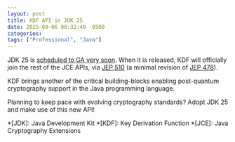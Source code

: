 ```yaml
---
layout: post
title: KDF API in JDK 25
date: 2025-09-06 00:32:40 -0500
categories:
tags: ["Professional", "Java"]
---
```


JDK 25 is [scheduled to GA very soon](https://openjdk.org/projects/jdk/25/). When it is released, KDF will officially join the rest of the JCE APIs, via [JEP 510](https://openjdk.org/jeps/510) (a minimal revision of [JEP 478](https://openjdk.org/jeps/478)).

KDF brings another of the critical building-blocks enabling post-quantum cryptography support in the Java programming language. 

Planning to keep pace with evolving cryptography standards?  Adopt JDK 25 and make use of this new API!

*[JDK]: Java Development Kit
*[KDF]: Key Derivation Function
*[JCE]: Java Cryptography Extensions
